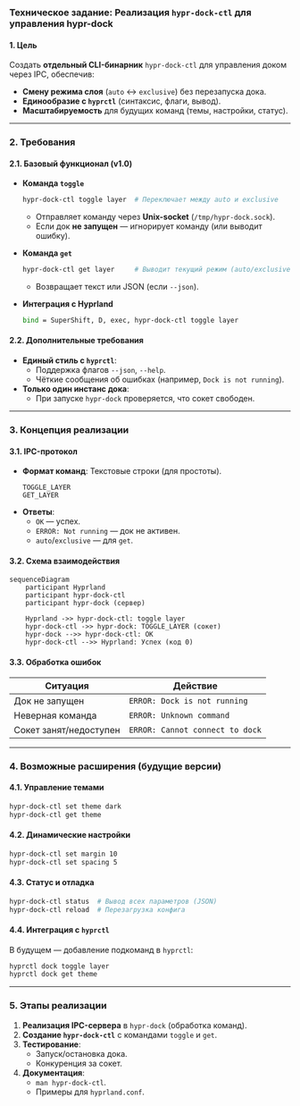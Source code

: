 ### **Техническое задание: Реализация `hypr-dock-ctl` для управления hypr-dock**  

#### **1. Цель**  
Создать **отдельный CLI-бинарник** `hypr-dock-ctl` для управления доком через IPC, обеспечив:  
- **Смену режима слоя** (`auto` ↔ `exclusive`) без перезапуска дока.  
- **Единообразие с `hyprctl`** (синтаксис, флаги, вывод).  
- **Масштабируемость** для будущих команд (темы, настройки, статус).  

---

### **2. Требования**  

#### **2.1. Базовый функционал (v1.0)**  
- **Команда `toggle`**  
  ```bash
  hypr-dock-ctl toggle layer  # Переключает между auto и exclusive
  ```  
  - Отправляет команду через **Unix-socket** (`/tmp/hypr-dock.sock`).  
  - Если док **не запущен** — игнорирует команду (или выводит ошибку).  

- **Команда `get`**  
  ```bash
  hypr-dock-ctl get layer     # Выводит текущий режим (auto/exclusive)
  ```  
  - Возвращает текст или JSON (если `--json`).  

- **Интеграция с Hyprland**  
  ```bash
  bind = SuperShift, D, exec, hypr-dock-ctl toggle layer
  ```  

#### **2.2. Дополнительные требования**  
- **Единый стиль с `hyprctl`**:  
  - Поддержка флагов `--json`, `--help`.  
  - Чёткие сообщения об ошибках (например, `Dock is not running`).  
- **Только один инстанс дока**:  
  - При запуске `hypr-dock` проверяется, что сокет свободен.  

---

### **3. Концепция реализации**  

#### **3.1. IPC-протокол**  
- **Формат команд**: Текстовые строки (для простоты).  
  ```text
  TOGGLE_LAYER
  GET_LAYER
  ```  
- **Ответы**:  
  - `OK` — успех.  
  - `ERROR: Not running` — док не активен.  
  - `auto`/`exclusive` — для `get`.  

#### **3.2. Схема взаимодействия**  
```mermaid
sequenceDiagram
    participant Hyprland
    participant hypr-dock-ctl
    participant hypr-dock (сервер)

    Hyprland ->> hypr-dock-ctl: toggle layer
    hypr-dock-ctl ->> hypr-dock: TOGGLE_LAYER (сокет)
    hypr-dock -->> hypr-dock-ctl: OK
    hypr-dock-ctl -->> Hyprland: Успех (код 0)
```  

#### **3.3. Обработка ошибок**  
| Ситуация                  | Действие                          |
|---------------------------|-----------------------------------|
| Док не запущен            | `ERROR: Dock is not running`      |
| Неверная команда          | `ERROR: Unknown command`          |
| Сокет занят/недоступен    | `ERROR: Cannot connect to dock`   |

---

### **4. Возможные расширения (будущие версии)**  

#### **4.1. Управление темами**  
```bash
hypr-dock-ctl set theme dark
hypr-dock-ctl get theme
```  

#### **4.2. Динамические настройки**  
```bash
hypr-dock-ctl set margin 10
hypr-dock-ctl set spacing 5
```  

#### **4.3. Статус и отладка**  
```bash
hypr-dock-ctl status  # Вывод всех параметров (JSON)
hypr-dock-ctl reload  # Перезагрузка конфига
```  

#### **4.4. Интеграция с `hyprctl`**  
В будущем — добавление подкоманд в `hyprctl`:  
```bash
hyprctl dock toggle layer
hyprctl dock get theme
```  

---
### **5. Этапы реализации**  
1. **Реализация IPC-сервера** в `hypr-dock` (обработка команд).  
2. **Создание `hypr-dock-ctl`** с командами `toggle` и `get`.  
3. **Тестирование**:  
   - Запуск/остановка дока.  
   - Конкуренция за сокет.  
4. **Документация**:  
   - `man hypr-dock-ctl`.  
   - Примеры для `hyprland.conf`.  